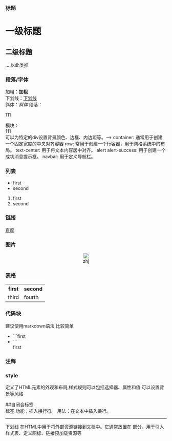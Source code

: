 <title>html语法</title>

### 标题
<h1>一级标题</h1>
<h2>二级标题</h2>
... 以此类推

### 段落/字体
加粗：<strong>加粗</strong> <br>
下划线：<u>下划线</u> <br>
斜体：<em>斜体</em>
段落：<p>111</p>
模块：<div>111</div>  可以为特定的div设置背景颜色、边框、内边距等。-->
    container: 通常用于创建一个固定宽度的中央对齐容器
    row: 常用于创建一个行容器，用于网格系统中的布局。
    text-center: 用于将文本内容居中对齐。
    alert alert-success: 用于创建一个成功消息提示框。
    navbar: 用于定义导航栏。
    

### 列表
<ul>
<li>first</li>
<li>second</li>
</ul>

<ol>
<li>first</li>
<li>second</li>
</ol>

### 链接
<a href="www.baidu.com">百度</a>

### 图片

<style>
  figure {
    display: flex;
    flex-direction: column;
    align-items: center;
    }
  figcaption {
  text-align: center;
    }
</style>

<figure>
  <img src="D:\luoxy-lab\images\people\zhj.jpg">
  <!--唯一的只有一个<>的标签-->
  <figcaption >zhj</figcaption>

</figure>

### 表格
<table>
  <tr>
    <th>first</th>
    <th>second</th> 
  </tr>
  <tr>
    <td>third</td>
    <td>fourth</td>
  </tr>
</table>

### 代码块
建议使用markdown语法 比较简单
<ul>
  <li>```first</li>
  <li>```<br>
  first</li>
</ul>

### 注释
<!--.....-->

### style
定义了HTML元素的外观和布局,样式规则可以包括选择器、属性和值
可以设置背景等风格

##自闭合标签
<br> 标签  功能：插入换行符。  用法：在文本中插入换行。
<hr> 下划线
<link rel="stylesheet" href="styles.css">在HTML中用于将外部资源链接到文档中。它通常放置在<head> 部分，用于引入样式表、定义图标、链接预加载资源等



